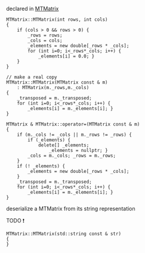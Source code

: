 
declared in [MTMatrix](MTMatrix.hpp.md)

~~~ { .cpp }
MTMatrix::MTMatrix(int rows, int cols)
{
	if (cols > 0 && rows > 0) {
		_rows = rows;
		_cols = cols;
		_elements = new double[_rows * _cols];
		for (int i=0; i<_rows*_cols; i++) {	
			_elements[i] = 0.0; }
	}
}

// make a real copy 
MTMatrix::MTMatrix(MTMatrix const & m)
	: MTMatrix(m._rows,m._cols)
{
	_transposed = m._transposed;
	for (int i=0; i<_rows*_cols; i++) {	
		_elements[i] = m._elements[i]; }
}

MTMatrix & MTMatrix::operator=(MTMatrix const & m)
{
	if (m._cols != _cols || m._rows != _rows) {
		if (_elements) {
			delete[] _elements;
	       		_elements = nullptr; }
		_cols = m._cols; _rows = m._rows;
	}
	if (! _elements) {
		_elements = new double[_rows * _cols];
	}
	_transposed = m._transposed;
	for (int i=0; i<_rows*_cols; i++) {	
		_elements[i] = m._elements[i]; }
}

~~~

deserialize a MTMatrix from its string representation

TODO :exclamation:

~~~ { .cpp }
MTMatrix::MTMatrix(std::string const & str)
{
}
~~~
